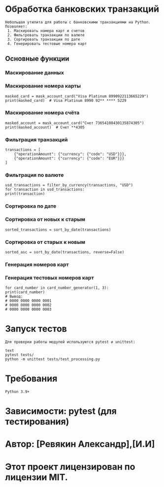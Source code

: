 # Обработка банковских транзакций

    Небольшая утилита для работы с банковскими транзакциями на Python. Позволяет:
     1. Маскировать номера карт и счетов
     2. Фильтровать транзакции по валюте
     3. Сортировать транзакции по дате
     4. Генерировать тестовые номера карт

## Основные функции

### Маскирование данных

### Маскирование номера карты
    masked_card = mask_account_card("Visa Platinum 8990922113665229")
    print(masked_card)  # Visa Platinum 8990 92** **** 5229

### Маскирование номера счёта
    masked_account = mask_account_card("Счет 73654108430135874305")
    print(masked_account)  # Счет **4305
### Фильтрация транзакций

    transactions = [
        {"operationAmount": {"currency": {"code": "USD"}}},
        {"operationAmount": {"currency": {"code": "EUR"}}}
    ]

### Фильтрация по валюте
    usd_transactions = filter_by_currency(transactions, "USD")
    for transaction in usd_transactions:
    print(transaction)
### Сортировка по дате

### Сортировка от новых к старым
    sorted_transactions = sort_by_date(transactions)

### Сортировка от старых к новым
    sorted_asc = sort_by_date(transactions, reverse=False)
### Генерация номеров карт

### Генерация тестовых номеров карт
    for card_number in card_number_generator(1, 3):
    print(card_number)
    # Вывод:
    # 0000 0000 0000 0001
    # 0000 0000 0000 0002
    # 0000 0000 0000 0003

# Запуск тестов
    Для проверки работы модулей используются pytest и unittest:

    text
    pytest tests/
    python -m unittest tests/test_processing.py

# Требования
    Python 3.9+

# Зависимости: pytest (для тестирования)

# Автор: [Ревякин Александр],[И.И]

# Этот проект лицензирован по лицензии MIT.
